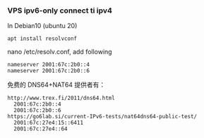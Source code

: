 

### VPS ipv6-only  connect ti ipv4

In Debian10 (ubuntu 20) 

    apt install resolvconf

nano /etc/resolv.conf, add following
 
    nameserver 2001:67c:2b0::4
    nameserver 2001:67c:2b0::6
    
免费的 DNS64+NAT64 提供者有：

    http://www.trex.fi/2011/dns64.html
      2001:67c:2b0::4
      2001:67c:2b0::6
    https://go6lab.si/current-IPv6-tests/nat64dns64-public-test/
      2001:67c:27e4:15::6411
      2001:67c:27e4::64
      
